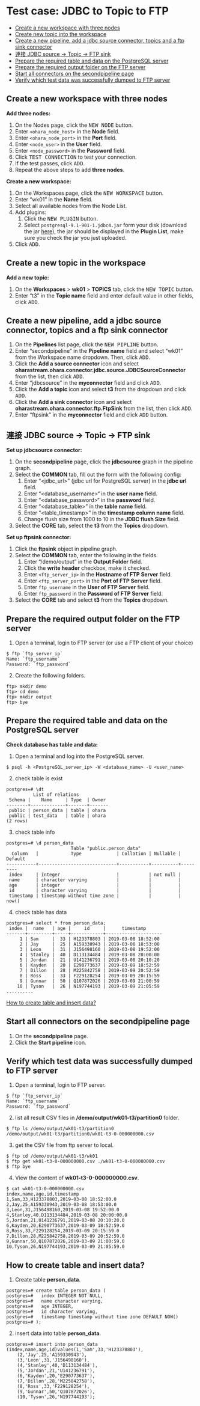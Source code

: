 # Test case: JDBC to Topic to FTP

- [Create a new workspace with three nodes](#create-a-new-workspace-with-three-nodes)
- [Create new topic into the workspace](#create-a-new-topic-in-the-workspace)
- [Create a new pipeline, add a jdbc source connector, topics and a ftp sink connector](#create-a-new-pipeline-add-a-jdbc-source-connector-topics-and-a-ftp-sink-connector)
- [連接 JDBC source -> Topic -> FTP sink](#連接-jdbc-source---topic---ftp-sink)
- [Prepare the required table and data on the PostgreSQL server](#prepare-the-required-table-and-data-on-the-postgresql-server)
- [Prepare the required output folder on the FTP server](#prepare-the-required-output-folder-on-the-ftp-server)
- [Start all connectors on the secondpipeline page](#start-all-connectors-on-the-secondpipeline-page)
- [Verify which test data was successfully dumped to FTP server](#verify-which-test-data-was-successfully-dumped-to-ftp-server)

## Create a new workspace with three nodes

**Add three nodes:**

1. On the Nodes page, click the <kbd>NEW NODE</kbd> button.
2. Enter `<ohara_node_host>` in the **Node** field.
3. Enter `<ohara_node_port>` in the **Port** field.
4. Enter `<node_user>` in the **User** field.
5. Enter `<node_password>` in the **Password** field.
6. Click <kbd>TEST CONNECTION</kbd> to test your connection.
7. If the test passes, click <kbd>ADD</kbd>.
8. Repeat the above steps to add **three nodes**.

**Create a new workspace:**

1. On the Workspaces page, click the <kbd>NEW WORKSPACE</kbd> button.
2. Enter “wk01” in the **Name** field.
3. Select all available nodes from the Node List.
4. Add plugins:
   1. Click the <kbd>NEW PLUGIN</kbd> button.
   2. Select `postgresql-9.1-901-1.jdbc4.jar` form your disk (download the jar [here](https://repo1.maven.org/maven2/postgresql/postgresql/9.1-901-1.jdbc4/postgresql-9.1-901-1.jdbc4.jar)), the jar should be displayed in the **Plugin List**, make sure you check the jar you just uploaded.
5. Click <kbd>ADD</kbd>.

## Create a new topic in the workspace

**Add a new topic:**

1. On the **Workspaces** > **wk01** > **TOPICS** tab, click the <kbd>NEW TOPIC</kbd> button.
2. Enter “t3” in the **Topic name** field and enter default value in other fields, click <kbd>ADD</kbd>.

## Create a new pipeline, add a jdbc source connector, topics and a ftp sink connector

1. On the **Pipelines** list page, click the <kbd>NEW PIPLINE</kbd> button.
2. Enter “secondpipeline” in the **Pipeline name** field and select “wk01” from the Workspace name dropdown. Then, click <kbd>ADD</kbd>.
3. Click the **Add a source connector** icon and select **oharastream.ohara.connector.jdbc.source.JDBCSourceConnector** from the list, then click <kbd>ADD</kbd>.
4. Enter “jdbcsource” in the **myconnector** field and click <kbd>ADD</kbd>.
5. Click the **Add a topic** icon and select **t3** from the dropdown and click <kbd>ADD</kbd>.
6. Click the **Add a sink connector** icon and select **oharastream.ohara.connector.ftp.FtpSink** from the list, then click <kbd>ADD</kbd>.
7. Enter “ftpsink” in the **myconnector** field and click <kbd>ADD</kbd> button.

## 連接 JDBC source -> Topic -> FTP sink

**Set up jdbcsource connector:**

1. On the **secondpipeline** page, click the **jdbcsource** graph in the pipeline graph.
2. Select the **COMMON** tab, fill out the form with the following config:
   1. Enter “<jdbc_url>” (jdbc url for PostgreSQL server) in the **jdbc url** field.
   2. Enter “<database_username>“ in the **user name** field.
   3. Enter “<database_password>“ in the **password** field.
   4. Enter “<database_table>” in the **table name** field.
   5. Enter “<table_timestamp>” in the **timestamp column name** field.
   6. Change flush size from 1000 to 10 in the **JDBC flush Size** field.
3. Select the **CORE** tab, select the **t3** from the **Topics** dropdown.

**Set up ftpsink connector:**

1. Click the **ftpsink** object in pipeline graph.
2. Select the **COMMON** tab, enter the following in the fields.
   1. Enter “/demo/output” in the **Output Folder** field.
   2. Click the **write header** checkbox, make it checked.
   3. Enter `<ftp_server_ip>` in the **Hostname of FTP Server** field.
   4. Enter `<ftp_server_port>` in the **Port of FTP Server** field.
   5. Enter `ftp_username` in the **User of FTP Server** field.
   6. Enter `ftp_password` in the **Password of FTP Server** field.
3. Select the **CORE** tab and select **t3** from the **Topics** dropdown.

## Prepare the required output folder on the FTP server

1. Open a terminal, login to FTP server (or use a FTP client of your choice)

```
$ ftp `ftp_server_ip`
Name: `ftp_username`
Password: `ftp_password`
```

2. Create the following folders.

```
ftp> mkdir demo
ftp> cd demo
ftp> mkdir output
ftp> bye
```

## Prepare the required table and data on the PostgreSQL server

**Check database has table and data:**

1. Open a terminal and log into the PostgreSQL server.

```
$ psql -h <PostgreSQL_server_ip> -W <database_name> -U <user_name>
```

2. check table is exist

```
postgres=# \dt
          List of relations
 Schema |    Name     | Type  | Owner
--------+-------------+-------+-------
 public | person_data | table | ohara
 public | test_data   | table | ohara
(2 rows)
```

3. check table info

```
postgres=# \d person_data
                        Table "public.person_data"
  Column   |            Type             | Collation | Nullable | Default
-----------+-----------------------------+-----------+----------+---------
 index     | integer                     |           | not null |
 name      | character varying           |           |          |
 age       | integer                     |           |          |
 id        | character varying           |           |          |
 timestamp | timestamp without time zone |           |          | now()

```

4. check table has data

```
postgres=# select * from person_data;
 index |  name   | age |     id     |      timestamp
-------+---------+-----+------------+---------------------
     1 | Sam     |  33 | H123378803 | 2019-03-08 18:52:00
     2 | Jay     |  25 | A159330943 | 2019-03-08 18:53:00
     3 | Leon    |  31 | J156498160 | 2019-03-08 19:52:00
     4 | Stanley |  40 | D113134484 | 2019-03-08 20:00:00
     5 | Jordan  |  21 | U141236791 | 2019-03-08 20:10:20
     6 | Kayden  |  20 | E290773637 | 2019-03-09 18:52:59
     7 | Dillon  |  28 | M225842758 | 2019-03-09 20:52:59
     8 | Ross    |  33 | F229128254 | 2019-03-09 20:15:59
     9 | Gunnar  |  50 | Q107872026 | 2019-03-09 21:00:59
    10 | Tyson   |  26 | N197744193 | 2019-03-09 21:05:59
..........
```

[How to create table and insert data?](#how-to-create-table-and-insert-data)

## Start all connectors on the secondpipeline page

1. On the **secondpipeline** page.
2. Click the **Start pipeline** icon.

## Verify which test data was successfully dumped to FTP server

1. Open a terminal, login to FTP server.

```
$ ftp `ftp_server_ip`
Name: `ftp_username`
Password: `ftp_password`
```

2. list all result CSV files in **/demo/output/wk01-t3/partition0** folder.

```
$ ftp ls /demo/output/wk01-t3/partition0
/demo/output/wk01-t3/partition0/wk01-t3-0-000000000.csv
```

3. get the CSV file from ftp server to local.

```
$ ftp cd /demo/output/wk01-t3/wk01
$ ftp get wk01-t3-0-000000000.csv ./wk01-t3-0-000000000.csv
$ ftp bye
```

4. View the content of **wk01-t3-0-000000000.csv**.

```
$ cat wk01-t3-0-000000000.csv
index,name,age,id,timestamp
1,Sam,33,H123378803,2019-03-08 18:52:00.0
2,Jay,25,A159330943,2019-03-08 18:53:00.0
3,Leon,31,J156498160,2019-03-08 19:52:00.0
4,Stanley,40,D113134484,2019-03-08 20:00:00.0
5,Jordan,21,U141236791,2019-03-08 20:10:20.0
6,Kayden,20,E290773637,2019-03-09 18:52:59.0
8,Ross,33,F229128254,2019-03-09 20:15:59.0
7,Dillon,28,M225842758,2019-03-09 20:52:59.0
9,Gunnar,50,Q107872026,2019-03-09 21:00:59.0
10,Tyson,26,N197744193,2019-03-09 21:05:59.0

```

## How to create table and insert data?

1. Create table **person_data**.

```
postgres=# create table person_data (
postgres=#   index INTEGER NOT NULL,
postgres=#   name character varying,
postgres=#   age INTEGER,
postgres=#   id character varying,
postgres=#   timestamp timestamp without time zone DEFAULT NOW()
postgres=# );
```

2. insert data into table **person_data**.

```
postgres=# insert into person_data (index,name,age,id)values(1,'Sam',33,'H123378803'),
	(2,'Jay',25,'A159330943'),
	(3,'Leon',31,'J156498160'),
	(4,'Stanley',40,'D113134484'),
	(5,'Jordan',21,'U141236791'),
	(6,'Kayden',20,'E290773637'),
	(7,'Dillon',28,'M225842758'),
	(8,'Ross',33,'F229128254'),
	(9,'Gunnar',50,'Q107872026'),
	(10,'Tyson',26,'N197744193');
```
